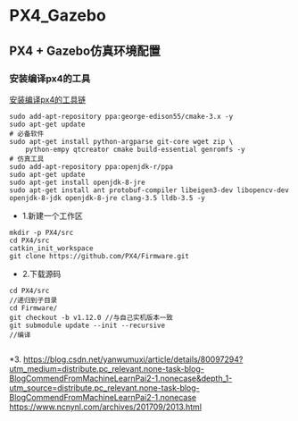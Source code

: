 # PX4_Gazebo  

## PX4 + Gazebo仿真环境配置  


### 安装编译px4的工具  

[安装编译px4的工具链](https://www.ncnynl.com/archives/201709/2009.html)

```shell
sudo add-apt-repository ppa:george-edison55/cmake-3.x -y
sudo apt-get update
# 必备软件
sudo apt-get install python-argparse git-core wget zip \
    python-empy qtcreator cmake build-essential genromfs -y
# 仿真工具
sudo add-apt-repository ppa:openjdk-r/ppa
sudo apt-get update
sudo apt-get install openjdk-8-jre
sudo apt-get install ant protobuf-compiler libeigen3-dev libopencv-dev openjdk-8-jdk openjdk-8-jre clang-3.5 lldb-3.5 -y
```


* 1.新建一个工作区 
```shell   
mkdir -p PX4/src    
cd PX4/src  
catkin_init_workspace  
git clone https://github.com/PX4/Firmware.git    
```
* 2.下载源码  
```shell
cd PX4/src  
//递归到子目录
cd Firmware/  
git checkout -b v1.12.0 //与自己实机版本一致  
git submodule update --init --recursive  
//编译  


```

*3.
https://blog.csdn.net/yanwumuxi/article/details/80097294?utm_medium=distribute.pc_relevant.none-task-blog-BlogCommendFromMachineLearnPai2-1.nonecase&depth_1-utm_source=distribute.pc_relevant.none-task-blog-BlogCommendFromMachineLearnPai2-1.nonecase  
https://www.ncnynl.com/archives/201709/2013.html



